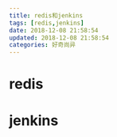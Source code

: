 ```yaml
---
title: redis和jenkins
tags: [redis,jenkins]
date: 2018-12-08 21:58:54
updated: 2018-12-08 21:58:54
categories: 好奇尚异
---
```

# redis

# jenkins